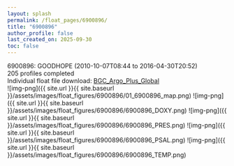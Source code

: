 ```yaml
---
layout: splash
permalink: /float_pages/6900896/
title: "6900896"
author_profile: false
last_created_on: 2025-09-30
toc: false
---
```

 
6900896: GOODHOPE (2010-10-07T08:44 to 2016-04-30T20:52)\
205 profiles completed\
Individual float file download: [BGC_Argo_Plus_Global](https://ftp.soest.hawaii.edu/bgc_argo_plus/Individual_Floats/outliers_removed/6900896_Sprof_processed.nc)\
![img-png]({{ site.url }}{{ site.baseurl }}/assets/images/float_figures/6900896/01_6900896_map.png)
![img-png]({{ site.url }}{{ site.baseurl }}/assets/images/float_figures/6900896/6900896_DOXY.png)
![img-png]({{ site.url }}{{ site.baseurl }}/assets/images/float_figures/6900896/6900896_PRES.png)
![img-png]({{ site.url }}{{ site.baseurl }}/assets/images/float_figures/6900896/6900896_PSAL.png)
![img-png]({{ site.url }}{{ site.baseurl }}/assets/images/float_figures/6900896/6900896_TEMP.png)
